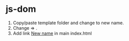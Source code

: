 # js-dom

1. Copy/paste template folder and change to new name.
2. Change <head> => <title>New name</title>.
3. Add link <a href="./new-name/index.html">New name</a> in main index.html
